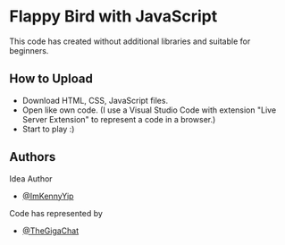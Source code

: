 
# Flappy Bird with JavaScript

This code has created without additional libraries and suitable for beginners.


## How to Upload

 - Download HTML, CSS, JavaScript files.
 - Open like own code. (I use a Visual Studio Code with extension "Live Server Extension" to represent a code in a browser.)
 - Start to play :)


## Authors

Idea Author 
- [@ImKennyYip](https://github.com/ImKennyYip)

Code has represented by
- [@TheGigaChat](https://github.com/TheGigaChat)

